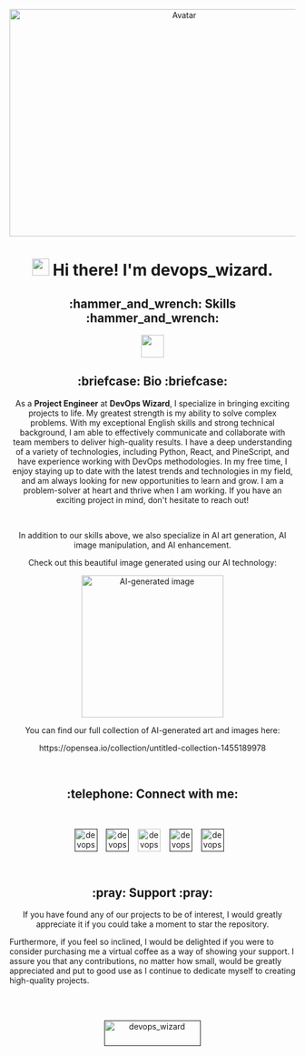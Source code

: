 <p align="center">
  <img src="https://github.com/fintechwizard/fintechwizard/assets/107593481/8120c28e-e901-428b-a1f0-8e70aa2ede7b" alt="Avatar" width="600" height="400">
</p>

<h1 align="center"><img src="https://emojis.slackmojis.com/emojis/images/1531849430/4246/blob-sunglasses.gif?1531849430" width="30"/> <span> Hi there! I'm devops_wizard. </span> </h1>
<h2 align="center">:hammer_and_wrench: Skills :hammer_and_wrench:</h2>
<p align="center">
<img src="https://readme-typing-svg.herokuapp.com?vCenter=true&width=500&lines=Python,+React,+Pinescript,+DevOps;Trading,+Crypto,+Problem+Solving,+Agile;AI,+Engineering,+Machine+Learning,+Automation;English+(copy+and+content+creation)" height="40"/>
<p>
 <h2 align="center">:briefcase: Bio :briefcase:</h2>
<p align="center">
As a <b>Project Engineer</b> at <b>DevOps Wizard</b>, I specialize in bringing exciting projects to life. My greatest strength is my ability to solve complex problems. With my exceptional English skills and strong technical background, I am able to effectively communicate and collaborate with team members to deliver high-quality results.
I have a deep understanding of a variety of technologies, including Python, React, and PineScript, and have experience working with DevOps methodologies.
In my free time, I enjoy staying up to date with the latest trends and technologies in my field, and am always looking for new opportunities to learn and grow. I am a problem-solver at heart and thrive when I am working. If you have an exciting project in mind, don't hesitate to reach out!
</p>
<br>
<p align="center">
In addition to our skills above, we also specialize in AI art generation, AI image manipulation, and AI enhancement.
</p>
<p align="center">
Check out this beautiful image generated using our AI technology:
</p>
<p align="center">
<img src="https://user-images.githubusercontent.com/107593481/211127941-1d3fc4d3-729c-4b04-b311-2893171ce357.png" alt="AI-generated image" width="250" height="250">
<p/>
<p align="center">
You can find our full collection of AI-generated art and images here:
</p>
<p align="center">
  https://opensea.io/collection/untitled-collection-1455189978
</p>
<br>
<h2 align="center">:telephone: Connect with me: </h2>
<br>
<p align="center">
  <a href="" target="blank"><img align="center" src="https://cdn.jsdelivr.net/npm/simple-icons@3.0.1/icons/instagram.svg" alt="devops_wizard" height="40" width="40" /></a> &nbsp;&nbsp;
  <a href="" target="blank"><img align="center" src="https://cdn.jsdelivr.net/npm/simple-icons@3.0.1/icons/twitter.svg" alt="devops_wizard" height="40" width="40" /></a> &nbsp;&nbsp;
  <a href="https://www.linkedin.com/in/daniel-harris85/" target="blank"><img align="center" src="https://user-images.githubusercontent.com/107593481/211128153-14a01943-13d2-47d5-93a7-c8eb7be1c257.svg" alt="devops_wizard" height="40" width="40" /></a> &nbsp;&nbsp;
  <a href="" target="blank"><img align="center" src="https://cdn.jsdelivr.net/npm/simple-icons@3.0.1/icons/spotify.svg" alt="devops_wizard" height="40" width="40" /></a>
  &nbsp;&nbsp;
  <a href="" target="blank"><img align="center" src="https://user-images.githubusercontent.com/107593481/211128154-93f08d3f-9c55-4a15-8997-f73747c7b24c.svg" alt="devops_wizard" height="40" width="40" /></a> &nbsp;&nbsp;
</p>
<br>
<h2 align="center">:pray: Support :pray: </h2>
<p align="center">
If you have found any of our projects to be of interest, I would greatly appreciate it if you could take a moment to star the repository.

Furthermore, if you feel so inclined, I would be delighted if you were to consider purchasing me a virtual coffee as a way of showing your support. I assure you that any contributions, no matter how small, would be greatly appreciated and put to good use as I continue to dedicate myself to creating high-quality projects.
</p>
<br>
<br>
<p  align="center">
<a href="" target="_blank"><img src="https://cdn.buymeacoffee.com/buttons/v2/default-yellow.png" height="45" width="170" alt="devops_wizard" /></a>
</p>











